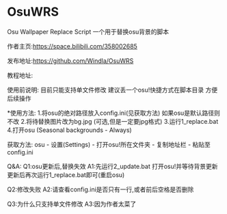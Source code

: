 # OsuWRS
Osu Wallpaper Replace Script
一个用于替换osu背景的脚本

作者主页:https://space.bilibili.com/358002685

发布地址:https://github.com/Windla/OsuWRS

教程地址:


使用前说明:
目前只能支持单文件修改
建议丢一个osu!快捷方式在脚本目录 方便后续操作


*使用方法:
1.将osu的绝对路径放入config.ini(见获取方法)
  如果osu是默认路径则不改
2.将待替换图片改为bg.jpg
  (可选,但是一定要jpg格式)
3.运行1_replace.bat
4.打开osu
  (Seasonal backgrounds - Always)


获取方法:
osu - 设置(Settings) - 打开osu!所在文件夹 - 复制地址栏 - 粘贴至config.ini


Q&A:
Q1:osu更新后,替换失效
A1:先运行2_update.bat 打开osu!并等待背景更新 更新后再次运行1_replace.bat即可(重启osu)

Q2:修改失败
A2:请查看config.ini是否只有一行,或者前后空格是否删除

Q3:为什么只支持单文件修改
A3:因为作者太菜了
